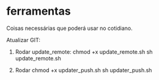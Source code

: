 # ferramentas
Coisas necessárias que poderá usar no cotidiano.

Atualizar GIT:
1. Rodar update_remote:
chmod +x update_remote.sh
sh update_remote.sh

2. Rodar
chmod +x updater_push.sh
sh updater_push.sh
